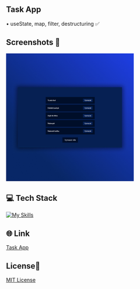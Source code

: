 ## Task App
• useState, map, filter, destructuring ✅

## Screenshots 📱
<img src="src/images/task-app.jpg" width="350">

## 💻 Tech Stack
[![My Skills](https://skillicons.dev/icons?i=html,css,javascript,react)](https://skillicons.dev)

## 🌐 Link
<a href="https://task-app-dejvcodes.netlify.app/">Task App</a>

## License🔐
[MIT License](LICENSE)